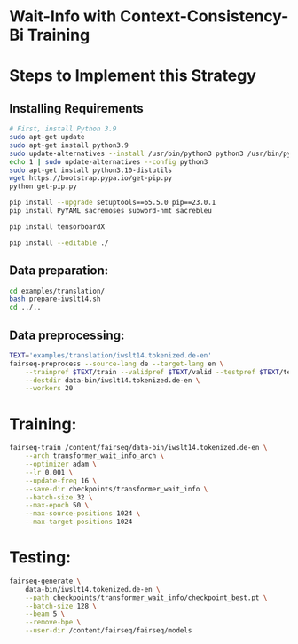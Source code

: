# Wait-Info with Context-Consistency-Bi Training

# Steps to Implement this Strategy

## Installing Requirements
```bash
# First, install Python 3.9
sudo apt-get update
sudo apt-get install python3.9
sudo update-alternatives --install /usr/bin/python3 python3 /usr/bin/python3.9 1
echo 1 | sudo update-alternatives --config python3
sudo apt-get install python3.10-distutils
wget https://bootstrap.pypa.io/get-pip.py
python get-pip.py

pip install --upgrade setuptools==65.5.0 pip==23.0.1
pip install PyYAML sacremoses subword-nmt sacrebleu

pip install tensorboardX
```

```bash
pip install --editable ./
```

## Data preparation:

```bash
cd examples/translation/
bash prepare-iwslt14.sh
cd ../..
```

## Data preprocessing:

```bash
TEXT='examples/translation/iwslt14.tokenized.de-en'
fairseq-preprocess --source-lang de --target-lang en \
    --trainpref $TEXT/train --validpref $TEXT/valid --testpref $TEXT/test \
    --destdir data-bin/iwslt14.tokenized.de-en \
    --workers 20
```

# Training:

```bash
fairseq-train /content/fairseq/data-bin/iwslt14.tokenized.de-en \
    --arch transformer_wait_info_arch \
    --optimizer adam \
    --lr 0.001 \
    --update-freq 16 \
    --save-dir checkpoints/transformer_wait_info \
    --batch-size 32 \
    --max-epoch 50 \
    --max-source-positions 1024 \
    --max-target-positions 1024
```

# Testing:

```bash
fairseq-generate \
    data-bin/iwslt14.tokenized.de-en \
    --path checkpoints/transformer_wait_info/checkpoint_best.pt \
    --batch-size 128 \
    --beam 5 \
    --remove-bpe \
    --user-dir /content/fairseq/fairseq/models
```
